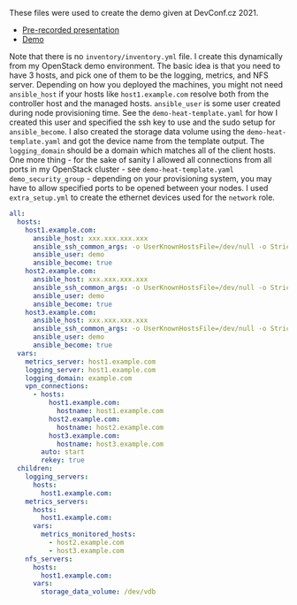 These files were used to create the demo given at DevConf.cz 2021.
* [Pre-recorded presentation](https://youtu.be/OPQaC-wVqDU)
* [Demo](https://youtu.be/z4ExuSLORJY)

Note that there is no `inventory/inventory.yml` file.  I create this dynamically
from my OpenStack demo environment. The basic idea is that you need to have 3
hosts, and pick one of them to be the logging, metrics, and NFS server.
Depending on how you deployed the machines, you might not need `ansible_host` if
your hosts like `host1.example.com` resolve both from the controller host and
the managed hosts.  `ansible_user` is some user created during node provisioning
time.  See the `demo-heat-template.yaml` for how I created this user and
specified the ssh key to use and the sudo setup for `ansible_become`.  I also
created the storage data volume using the `demo-heat-template.yaml` and got the
device name from the template output.  The `logging_domain` should be a domain
which matches all of the client hosts. One more thing - for the sake of sanity I
allowed all connections from all ports in my OpenStack cluster - see
`demo-heat-template.yaml` `demo_security_group` - depending on your provisioning
system, you may have to allow specified ports to be opened between your nodes. I
used `extra_setup.yml` to create the ethernet devices used for the `network`
role.

```yaml
all:
  hosts:
    host1.example.com:
      ansible_host: xxx.xxx.xxx.xxx
      ansible_ssh_common_args: -o UserKnownHostsFile=/dev/null -o StrictHostKeyChecking=no
      ansible_user: demo
      ansible_become: true
    host2.example.com:
      ansible_host: xxx.xxx.xxx.xxx
      ansible_ssh_common_args: -o UserKnownHostsFile=/dev/null -o StrictHostKeyChecking=no
      ansible_user: demo
      ansible_become: true
    host3.example.com:
      ansible_host: xxx.xxx.xxx.xxx
      ansible_ssh_common_args: -o UserKnownHostsFile=/dev/null -o StrictHostKeyChecking=no
      ansible_user: demo
      ansible_become: true
  vars:
    metrics_server: host1.example.com
    logging_server: host1.example.com
    logging_domain: example.com
    vpn_connections:
      - hosts:
          host1.example.com:
            hostname: host1.example.com
          host2.example.com:
            hostname: host2.example.com
          host3.example.com:
            hostname: host3.example.com
        auto: start
        rekey: true
  children:
    logging_servers:
      hosts:
        host1.example.com:
    metrics_servers:
      hosts:
        host1.example.com:
      vars:
        metrics_monitored_hosts:
          - host2.example.com
          - host3.example.com
    nfs_servers:
      hosts:
        host1.example.com:
      vars:
        storage_data_volume: /dev/vdb
